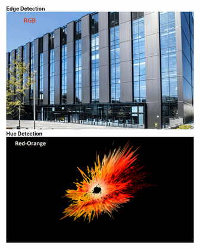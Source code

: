 **Edge Detection**
![](https://github.com/ShoukathAli23/Image-Video-Processing-on-FPGA/blob/master/canny%20edge%20detection/canny.gif.gif)
**Hue Detection**
![](https://github.com/ShoukathAli23/Image-Video-Processing-on-FPGA/blob/master/Hue_detection/hue_detection.gif)
